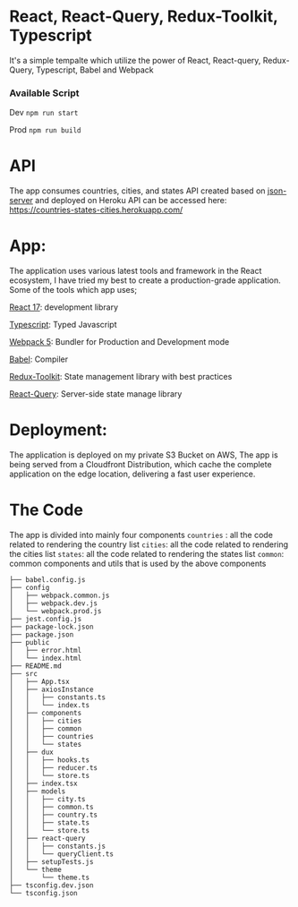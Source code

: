 # React, React-Query, Redux-Toolkit, Typescript
It's a simple tempalte which utilize the power of React, React-query, Redux-Query, Typescript, Babel and Webpack

### Available Script

Dev
`npm run start`

Prod
`npm run build`

# API
The app consumes countries, cities, and states API created based on [json-server](https://github.com/typicode/json-server) and deployed on Heroku
API can be accessed here: https://countries-states-cities.herokuapp.com/


# App: 

The application uses various latest tools and framework in the React ecosystem, I have tried my best to create a production-grade application. Some of the tools which app uses;

[React 17](https://reactjs.org/): development library

[Typescript](https://www.typescriptlang.org/): Typed Javascript

[Webpack 5](https://webpack.js.org/blog/2020-10-10-webpack-5-release/): Bundler for Production and Development mode

[Babel](https://babeljs.io/): Compiler

[Redux-Toolkit](https://redux-toolkit.js.org/): State management library with best practices

[React-Query](): Server-side state manage library

# Deployment:
The application is deployed on my private S3 Bucket on AWS, The app is being served from a Cloudfront Distribution, which cache the complete application on the edge location, delivering a fast user experience.

# The Code

The app is divided into mainly four components 
`countries` : all the code related to rendering the country list
`cities`: all the code related to rendering the cities list
`states`: all the code related to rendering the states list
`common`: common components and utils that is used by the above components
```
├── babel.config.js
├── config
│   ├── webpack.common.js
│   ├── webpack.dev.js
│   └── webpack.prod.js
├── jest.config.js
├── package-lock.json
├── package.json
├── public
│   ├── error.html
│   └── index.html
├── README.md
├── src
│   ├── App.tsx
│   ├── axiosInstance
│   │   ├── constants.ts
│   │   └── index.ts
│   ├── components
│   │   ├── cities
│   │   ├── common
│   │   ├── countries
│   │   └── states
│   ├── dux
│   │   ├── hooks.ts
│   │   ├── reducer.ts
│   │   └── store.ts
│   ├── index.tsx
│   ├── models
│   │   ├── city.ts
│   │   ├── common.ts
│   │   ├── country.ts
│   │   ├── state.ts
│   │   └── store.ts
│   ├── react-query
│   │   ├── constants.js
│   │   └── queryClient.ts
│   ├── setupTests.js
│   └── theme
│       └── theme.ts
├── tsconfig.dev.json
└── tsconfig.json
```
